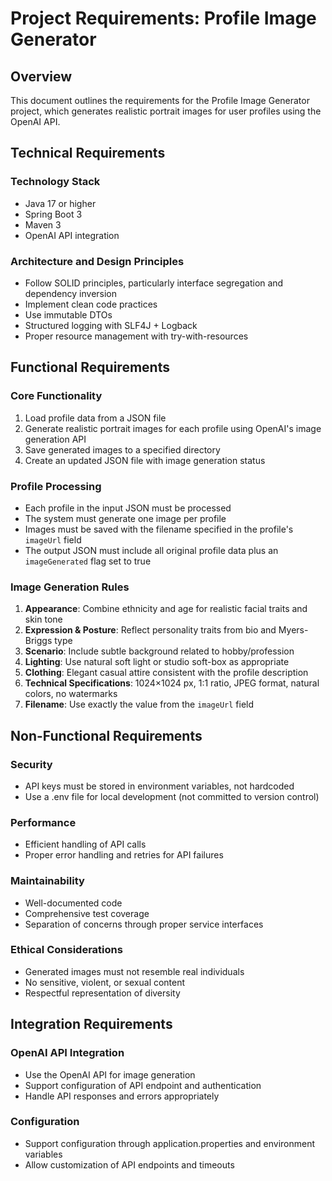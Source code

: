 # Project Requirements: Profile Image Generator

## Overview
This document outlines the requirements for the Profile Image Generator project, which generates realistic portrait images for user profiles using the OpenAI API.

## Technical Requirements

### Technology Stack
- Java 17 or higher
- Spring Boot 3
- Maven 3
- OpenAI API integration

### Architecture and Design Principles
- Follow SOLID principles, particularly interface segregation and dependency inversion
- Implement clean code practices
- Use immutable DTOs
- Structured logging with SLF4J + Logback
- Proper resource management with try-with-resources

## Functional Requirements

### Core Functionality
1. Load profile data from a JSON file
2. Generate realistic portrait images for each profile using OpenAI's image generation API
3. Save generated images to a specified directory
4. Create an updated JSON file with image generation status

### Profile Processing
- Each profile in the input JSON must be processed
- The system must generate one image per profile
- Images must be saved with the filename specified in the profile's `imageUrl` field
- The output JSON must include all original profile data plus an `imageGenerated` flag set to true

### Image Generation Rules
1. **Appearance**: Combine ethnicity and age for realistic facial traits and skin tone
2. **Expression & Posture**: Reflect personality traits from bio and Myers-Briggs type
3. **Scenario**: Include subtle background related to hobby/profession
4. **Lighting**: Use natural soft light or studio soft-box as appropriate
5. **Clothing**: Elegant casual attire consistent with the profile description
6. **Technical Specifications**: 1024×1024 px, 1:1 ratio, JPEG format, natural colors, no watermarks
7. **Filename**: Use exactly the value from the `imageUrl` field

## Non-Functional Requirements

### Security
- API keys must be stored in environment variables, not hardcoded
- Use a .env file for local development (not committed to version control)

### Performance
- Efficient handling of API calls
- Proper error handling and retries for API failures

### Maintainability
- Well-documented code
- Comprehensive test coverage
- Separation of concerns through proper service interfaces

### Ethical Considerations
- Generated images must not resemble real individuals
- No sensitive, violent, or sexual content
- Respectful representation of diversity

## Integration Requirements

### OpenAI API Integration
- Use the OpenAI API for image generation
- Support configuration of API endpoint and authentication
- Handle API responses and errors appropriately

### Configuration
- Support configuration through application.properties and environment variables
- Allow customization of API endpoints and timeouts
